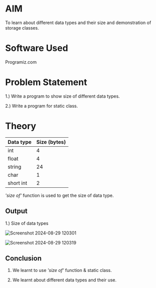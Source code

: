 # AIM
To learn about different data types and their size and demonstration of storage classes.

# Software Used
Programiz.com

# Problem Statement
1.) Write a program to show size of different data types.

2.) Write a program for static class.

# Theory
 
| Data type  | Size (bytes) |
| ------------- | ------------- |
|int	  | 4  |
| float  | 4 |
|string| 24 |
|char| 1 |
|short int| 2|

 _'size of'_ function is used to get the size of data type.


## Output
1.) Size of data types

![Screenshot 2024-08-29 120301](https://github.com/user-attachments/assets/89755db2-f1b9-4bad-b450-ddd80be41f0c)

![Screenshot 2024-08-29 120319](https://github.com/user-attachments/assets/3c1ac837-6ee2-474c-a4ec-75b488fce829)

## Conclusion

1. We learnt to use _'size of'_ function & static class.

2. We learnt about different data types and their use.
